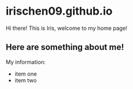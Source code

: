 # irischen09.github.io
Hi there! This is Iris, welcome to my home page!

## Here are something about me!
My information:
* item one
* item two
